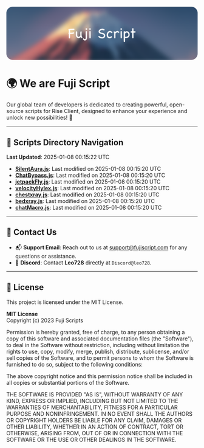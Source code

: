 ![Banner](.github/b.webp)

# 🌍 **We are Fuji Script**

Our global team of developers is dedicated to creating powerful, open-source scripts for Rise Client, designed to enhance your experience and unlock new possibilities! 🌟

---
<!-- SCRIPTS_NAVIGATION_START -->
## 📂 **Scripts Directory Navigation**

**Last Updated**: 2025-01-08 00:15:22 UTC

- **[SilentAura.js](scripts/SilentAura.js)**: Last modified on 2025-01-08 00:15:20 UTC
- **[ChatBypass.js](scripts/ChatBypass.js)**: Last modified on 2025-01-08 00:15:20 UTC
- **[jetpackFly.js](scripts/jetpackFly.js)**: Last modified on 2025-01-08 00:15:20 UTC
- **[velocityHylex.js](scripts/velocityHylex.js)**: Last modified on 2025-01-08 00:15:20 UTC
- **[chestxray.js](scripts/chestxray.js)**: Last modified on 2025-01-08 00:15:20 UTC
- **[bedxray.js](scripts/bedxray.js)**: Last modified on 2025-01-08 00:15:20 UTC
- **[chatMacro.js](scripts/chatMacro.js)**: Last modified on 2025-01-08 00:15:20 UTC

<!-- SCRIPTS_NAVIGATION_END -->

---

## 💬 **Contact Us**  
- 📬 **Support Email**: Reach out to us at [support@fujiscript.com](mailto:support@fujiscript.com) for any questions or assistance.  
- 💬 **Discord**: Contact **Leo728** directly at `Discord@leo728`.

---

## 📜 **License**

This project is licensed under the MIT License.  

**MIT License**  
Copyright (c) 2023 Fuji Scripts  

Permission is hereby granted, free of charge, to any person obtaining a copy of this software and associated documentation files (the "Software"), to deal in the Software without restriction, including without limitation the rights to use, copy, modify, merge, publish, distribute, sublicense, and/or sell copies of the Software, and to permit persons to whom the Software is furnished to do so, subject to the following conditions:  

The above copyright notice and this permission notice shall be included in all copies or substantial portions of the Software.  

THE SOFTWARE IS PROVIDED "AS IS", WITHOUT WARRANTY OF ANY KIND, EXPRESS OR IMPLIED, INCLUDING BUT NOT LIMITED TO THE WARRANTIES OF MERCHANTABILITY, FITNESS FOR A PARTICULAR PURPOSE AND NONINFRINGEMENT. IN NO EVENT SHALL THE AUTHORS OR COPYRIGHT HOLDERS BE LIABLE FOR ANY CLAIM, DAMAGES OR OTHER LIABILITY, WHETHER IN AN ACTION OF CONTRACT, TORT OR OTHERWISE, ARISING FROM, OUT OF OR IN CONNECTION WITH THE SOFTWARE OR THE USE OR OTHER DEALINGS IN THE SOFTWARE.  
